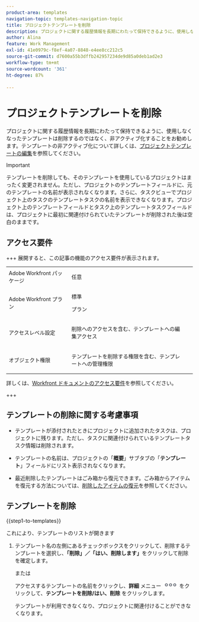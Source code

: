 ```yaml
---
product-area: templates
navigation-topic: templates-navigation-topic
title: プロジェクトテンプレートを削除
description: プロジェクトに関する履歴情報を長期にわたって保持できるように、使用しなくなったテンプレートは削除するのではなく、非アクティブ化することをお勧めします。
author: Alina
feature: Work Management
exl-id: 41e0979c-f8ef-4a07-8848-e4ee8cc212c5
source-git-commit: d7600a55b3dffb242957234de9d85a0deb1ad2e3
workflow-type: tm+mt
source-wordcount: '361'
ht-degree: 87%

---
```


# プロジェクトテンプレートを削除

プロジェクトに関する履歴情報を長期にわたって保持できるように、使用しなくなったテンプレートは削除するのではなく、非アクティブ化することをお勧めします。テンプレートの非アクティブ化について詳しくは、[プロジェクトテンプレートの編集](../../../manage-work/projects/create-and-manage-templates/edit-templates.md)を参照してください。

>[!IMPORTANT]
>
>テンプレートを削除しても、そのテンプレートを使用しているプロジェクトはまったく変更されません。ただし、プロジェクトのテンプレートフィールドに、元のテンプレートの名前が表示されなくなります。さらに、タスクビューでプロジェクト上のタスクのテンプレートタスクの名前を表示できなくなります。プロジェクト上のテンプレートフィールドとタスク上のテンプレートタスクフィールドは、プロジェクトに最初に関連付けられていたテンプレートが削除された後は空白のままです。

## アクセス要件

+++ 展開すると、この記事の機能のアクセス要件が表示されます。

<table style="table-layout:auto"> 
 <col> 
 <col> 
 <tbody> 
  <tr> 
   <td role="rowheader">Adobe Workfront パッケージ</td> 
   <td> <p>任意</p> </td> 
  </tr> 
  <tr> 
   <td role="rowheader">Adobe Workfront プラン</td> 
   <td><p>標準</p> 
   <p>プラン</p> </td> 
  </tr> 
  <tr> 
   <td role="rowheader">アクセスレベル設定</td> 
   <td> <p>削除へのアクセスを含む、テンプレートへの編集アクセス</p> <td> 
  </tr> 
  <tr> 
   <td role="rowheader">オブジェクト権限</td> 
   <td> <p>テンプレートを削除する権限を含む、テンプレートへの管理権限</p></td> 
  </tr> 
 </tbody> 
</table>

詳しくは、[Workfront ドキュメントのアクセス要件](/help/quicksilver/administration-and-setup/add-users/access-levels-and-object-permissions/access-level-requirements-in-documentation.md)を参照してください。

+++

<!--Old:

<table style="table-layout:auto"> 
 <col> 
 <col> 
 <tbody> 
  <tr> 
   <td role="rowheader">Adobe Workfront plan*</td> 
   <td> <p>Any</p> </td> 
  </tr> 
  <tr> 
   <td role="rowheader">Adobe Workfront license*</td> 
   <td> <p>Plan </p> </td> 
  </tr> 
  <tr> 
   <td role="rowheader">Access level configurations*</td> 
   <td> <p>Edit access to&nbsp;Templates that includes access to Delete</p> <p> <img src="assets/template-access-level-with-advanced-settings-350x113.png" style="width: 350;height: 113;"> </p> <p>Note: If you still don't have access, ask your Workfront administrator if they set additional restrictions in your access level. For information on how a Workfront administrator can modify your access level, see <a href="../../../administration-and-setup/add-users/configure-and-grant-access/create-modify-access-levels.md" class="MCXref xref">Create or modify custom access levels</a>.</p> </td> 
  </tr> 
  <tr> 
   <td role="rowheader">Object permissions</td> 
   <td> <p>Manage permissions to the template that includes permissions to Delete it</p> <p> <img src="assets/template-manage-permissions-with-advanced-settings-350x352.png" style="width: 350;height: 352;"> </p> <p>For information on requesting additional access, see <a href="../../../workfront-basics/grant-and-request-access-to-objects/request-access.md" class="MCXref xref">Request access to objects </a>.</p> </td> 
  </tr> 
 </tbody> 
</table>-->

## テンプレートの削除に関する考慮事項

* テンプレートが添付されたときにプロジェクトに追加されたタスクは、プロジェクトに残ります。ただし、タスクに関連付けられているテンプレートタスク情報は削除されます。
* テンプレートの名前は、プロジェクトの「**概要**」サブタブの「**テンプレート**」フィールドにリスト表示されなくなります。

* 最近削除したテンプレートはごみ箱から復元できます。ごみ箱からアイテムを復元する方法については、[削除したアイテムの復元](../../../administration-and-setup/manage-workfront/manage-deleted-items/restore-deleted-items.md)を参照してください。

## テンプレートを削除

{{step1-to-templates}}

これにより、テンプレートのリストが開きます

1. テンプレート名の左側にあるチェックボックスをクリックして、削除するテンプレートを選択し、**「削除」／「はい、削除します」**&#x200B;をクリックして削除を確定します。

   または

   アクセスするテンプレートの名前をクリックし、**詳細** メニュー ![&#x200B; 詳細アイコン &#x200B;](assets/qs-more-icon-on-an-object.png) をクリックして、**テンプレートを削除/はい、削除** をクリックします。

   テンプレートが利用できなくなり、プロジェクトに関連付けることができなくなります。
